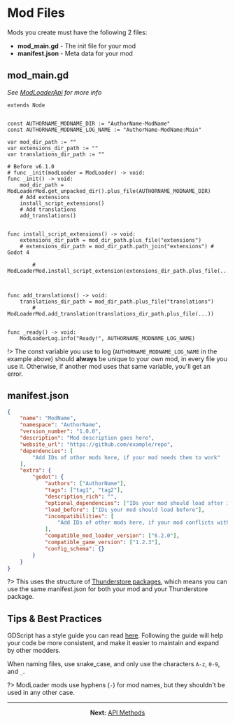 # Mod Files
Mods you create must have the following 2 files:
- **mod_main.gd** - The init file for your mod
- **manifest.json** - Meta data for your mod

## mod_main.gd
*See [ModLoaderApi](api/ModLoaderApi.md) for more info*

```gdscript
extends Node


const AUTHORNAME_MODNAME_DIR := "AuthorName-ModName"
const AUTHORNAME_MODNAME_LOG_NAME := "AuthorName-ModName:Main"

var mod_dir_path := ""
var extensions_dir_path := ""
var translations_dir_path := ""

# Before v6.1.0
# func _init(modLoader = ModLoader) -> void:
func _init() -> void:
	mod_dir_path = ModLoaderMod.get_unpacked_dir().plus_file(AUTHORNAME_MODNAME_DIR)
	# Add extensions
	install_script_extensions()
	# Add translations
	add_translations()


func install_script_extensions() -> void:
	extensions_dir_path = mod_dir_path.plus_file("extensions")
	# extensions_dir_path = mod_dir_path.path_join("extensions") # Godot 4

        # ModLoaderMod.install_script_extension(extensions_dir_path.plus_file(...))



func add_translations() -> void:
	translations_dir_path = mod_dir_path.plus_file("translations")
        # ModLoaderMod.add_translation(translations_dir_path.plus_file(...))


func _ready() -> void:
	ModLoaderLog.info("Ready!", AUTHORNAME_MODNAME_LOG_NAME)
```

!> The const variable you use to log (`AUTHORNAME_MODNAME_LOG_NAME` in the example above) should **always** be unique to your own mod, in every file you use it. Otherwise, if another mod uses that same variable, you'll get an error.


## manifest.json
```json
{
	"name": "ModName",
	"namespace": "AuthorName",
	"version_number": "1.0.0",
	"description": "Mod description goes here",
	"website_url": "https://github.com/example/repo",
	"dependencies": [
		"Add IDs of other mods here, if your mod needs them to work"
	],
	"extra": {
		"godot": {
			"authors": ["AuthorName"],
			"tags": ["tag1", "tag2"],
			"description_rich": "",
			"optional_dependencies": ["IDs your mod should load after if they are loaded"],
			"load_before": ["IDs your mod should load before"],
			"incompatibilities": [
				"Add IDs of other mods here, if your mod conflicts with them"
			],
			"compatible_mod_loader_version": ["6.2.0"],
			"compatible_game_version": ["1.2.3"],
			"config_schema": {}
		}
	}
}
```

?> This uses the structure of [Thunderstore packages](https://thunderstore.io/package/create/docs/), which means you can use the same manifest.json for both your mod and your Thunderstore package.


## Tips & Best Practices
GDScript has a style guide you can read [here](https://docs.godotengine.org/en/stable/tutorials/scripting/gdscript/gdscript_styleguide.html). Following the guide will help your code be more consistent, and make it easier to maintain and expand by other modders.

When naming files, use snake_case, and only use the characters `A-z`, `0-9`, and `_`.

?> ModLoader mods use hyphens (`-`) for mod names, but they shouldn't be used in any other case.

---

<div align="center">
  <b>Next:</b> <a href="#/api/mod_loader_api.md">API Methods</a>
</div>
